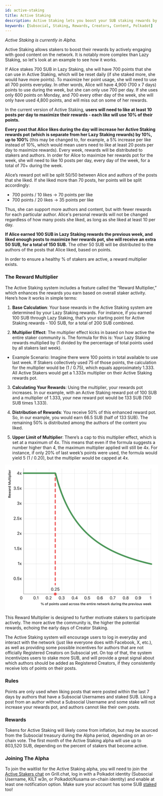 ```yaml
---
id: active-staking
title: Active Staking
description: Active Staking lets you boost your SUB staking rewards by actively using Subsocial and interacting with the best creators.
keywords: [Subsocial, Staking, Rewards, Creators, Content, Polkadot]
---
```

*Active Staking is currently in Alpha.*

Active Staking allows stakers to boost their rewards by actively engaging with good content on the network. 
It is notably more complex than Lazy Staking, so let's look at an example to see how it works.

If Alice stakes 700 SUB in Lazy Staking, she will have 700 points that she can use in Active Staking, which will be reset daily (if she staked more, she would have more points). To maximize her point usage, she will need to use all 700 points everyday. In other words, Alice will have 4,900 (700 x 7 days) points to use during the week, but she can only use 700 per day. If she uses only 600 points on Monday, and 700 every other day of the week, she will only have used 4,800 points, and will miss out on some of her rewards.

In the current version of Active Staking, **users will need to like at least 10 posts per day to maximize their rewards - each like will use 10% of their points.**

**Every post that Alice likes during the day will increase her Active Staking rewards pot (which is separate from her Lazy Staking rewards) by 10%, up to 100%** (this may be changed to, for example, a 5% increase per like instead of 10%, which would mean users need to like at least 20 posts per day to maximize rewards). Every week, rewards will be distributed to stakers and authors. In order for Alice to maximize her rewards pot for the week, she will need to like 10 posts per day, every day of the week, for a total of 70+ during the week.

Alice’s reward pot will be split 50/50 between Alice and authors of the posts that she liked. 
If she liked more than 70 posts, her points will be split accordingly:

- 700 points / 10 likes → 70 points per like
- 700 points / 20 likes → 35 points per like

Thus, she can support more authors and content, but with fewer rewards for each particular author. 
Alice's personal rewards will not be changed regardless of how many posts she liked, as long as she liked at least 10 per day.

**If Alice earned 100 SUB in Lazy Staking rewards the previous week, and liked enough posts to maximize her rewards pot, 
she will receive an extra 50 SUB, for a total of 150 SUB.**
The other 50 SUB will be distributed to the authors of the posts that Alice liked, based on points.

In order to ensure a healthy % of stakers are active, a reward multiplier exists.

### The Reward Multiplier

The Active Staking system includes a feature called the “Reward Multiplier,” which enhances the rewards you earn based on overall staker activity. 
Here’s how it works in simple terms:

1. **Base Calculation**: Your base rewards in the Active Staking system are determined by your Lazy Staking rewards. For instance, if you earned 100 SUB through Lazy Staking, that’s your starting point for Active Staking rewards - 100 SUB, for a total of 200 SUB combined.


2. **Multiplier Effect**: The multiplier effect kicks in based on how active the entire staker community is. The formula for this is: Your Lazy Staking rewards multiplied by (1 divided by the percentage of total points used by all stakers last week).

- Example Scenario: Imagine there were 100 points in total available to use last week. If Stakers collectively used 75 of those points, the calculation for the multiplier would be (1 / 0.75), which equals approximately 1.333. All Active Stakers would get a 1.333x multiplier on their Active Staking rewards pot.

3. **Calculating Your Rewards**: Using the multiplier, your rewards pot increases. In our example, with an Active Staking reward pot of 100 SUB and a multiplier of 1.333, your new reward pot would be 133 SUB (100 SUB times 1.333).

4. **Distribution of Rewards**: You receive 50% of this enhanced reward pot. So, in our example, you would earn 66.5 SUB (half of 133 SUB). The remaining 50% is distributed among the authors of the content you liked.

5. **Upper Limit of Multiplier**: There’s a cap to this multiplier effect, which is set at a maximum of 4x. This means that even if the formula suggests a number higher than 4, the maximum multiplier applied will still be 4x. For instance, if only 20% of last week’s points were used, the formula would yield 5 (1 / 0.20), but the multiplier would be capped at 4x.

![](../../../static/img/StakingRewardMultiplier.png)

This Reward Multiplier is designed to further motivate stakers to participate actively. 
The more active the community is, the higher the potential rewards, echoing the early days of Creator Staking.

The Active Staking system will encourage users to log in everyday and interact with the network (just like everyone does with Facebook, X, etc.), 
as well as providing some possible incentives for authors that are not officially Registered Creators on Subsocial yet. 
On top of that, the system incentivizes users to stake more SUB, and will provide a great signal about which authors should be added as Registered Creators, 
if they consistently receive lots of points on their posts.

### Rules
Points are only used when liking posts that were posted within the last 7 days by authors that have a Subsocial Usernames and staked SUB. 
Liking a post from an author without a Subsocial Username and some stake will not increase your rewards pot, and authors cannot like their own posts.

### Rewards
Tokens for Active Staking will likely come from inflation, but may be sourced from the Subsocial treasury during the Alpha period, 
depending on an on-chain vote. 
The first month of the Active Staking alpha will use up to 803,520 SUB, depending on the percent of stakers that become active.

### Joining The Alpha
To join the waitlist for the Active Staking alpha, you will need to join the [Active Stakers chat](https://grill.chat/creators/stakers-20132) on Grill.chat, 
log in with a Polkadot identity (Subsocial Username, KILT w3n, or Polkadot/Kusama on-chain identity) 
and enable at least one notification option. Make sure your account has some SUB [staked](https://sub.id/creators) too!

